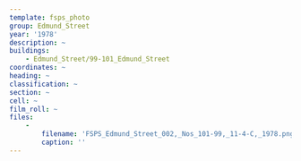 ```yaml
---
template: fsps_photo
group: Edmund_Street
year: '1978'
description: ~
buildings:
    - Edmund_Street/99-101_Edmund_Street
coordinates: ~
heading: ~
classification: ~
section: ~
cell: ~
film_roll: ~
files:
    -
        filename: 'FSPS_Edmund_Street_002,_Nos_101-99,_11-4-C,_1978.png'
        caption: ''
---
```

